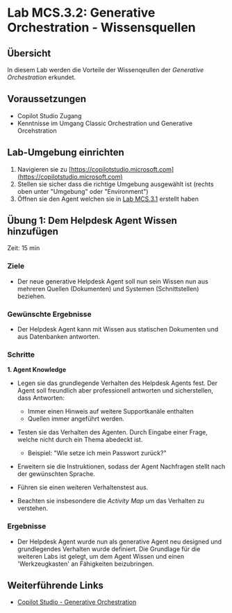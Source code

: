 # Lab MCS.3.2: Generative Orchestration - Wissensquellen

## Übersicht
In diesem Lab werden die Vorteile der Wissenqeullen der *Generative Orchestration* erkundet.

## Voraussetzungen
- Copilot Studio Zugang
- Kenntnisse im Umgang Classic Orchestration und Generative Orcehstration

## Lab-Umgebung einrichten
1. Navigieren sie zu [https://copilotstudio.microsoft.com](https://copilotstudio.microsoft.com)
2. Stellen sie sicher dass die richtige Umgebung ausgewählt ist (rechts oben unter "Umgebung" oder "Environment")
3. Öffnen sie den Agent welchen sie in [Lab MCS.3.1](Lab%20MCS.3.1%20-%20Generative%20Orchestration.md) erstellt haben

## Übung 1: Dem Helpdesk Agent Wissen hinzufügen
Zeit: 15 min
### Ziele
- Der neue generative Helpdesk Agent soll nun sein Wissen nun aus mehreren Quellen (Dokumenten) und Systemen (Schnittstellen) beziehen.

### Gewünschte Ergebnisse
-  Der Helpdesk Agent kann mit Wissen aus statischen Dokumenten und aus Datenbanken antworten.

### Schritte

**1. Agent Knowledge**

- Legen sie das grundlegende Verhalten des Helpdesk Agents fest. Der Agent soll freundlich aber professionell antworten und sicherstellen, dass Antworten:

    - Immer einen Hinweis auf weitere Supportkanäle enthalten
    - Quellen immer angeführt werden.

- Testen sie das Verhalten des Agenten. Durch Eingabe einer Frage, welche nicht durch ein Thema abedeckt ist. 
    - Beispiel: "Wie setze ich mein Passwort zurück?"

- Erweitern sie die Instruktionen, sodass der Agent Nachfragen stellt nach der gewünschten Sprache.
- Führen sie einen weiteren Verhaltenstest aus.
- Beachten sie insbesondere die *Activity Map* um das Verhalten zu verstehen.

### Ergebnisse
- Der Helpdesk Agent wurde nun als generative Agent neu designed und grundlegendes Verhalten wurde definiert. Die Grundlage für die weiteren Labs ist gelegt, um dem Agent Wissen und einen 'Werkzeugkasten' an Fähigkeiten beizubringen.


## Weiterführende Links
- [Copilot Studio - Generative Orchestration](https://learn.microsoft.com/en-us/microsoft-copilot-studio/advanced-generative-actions)
